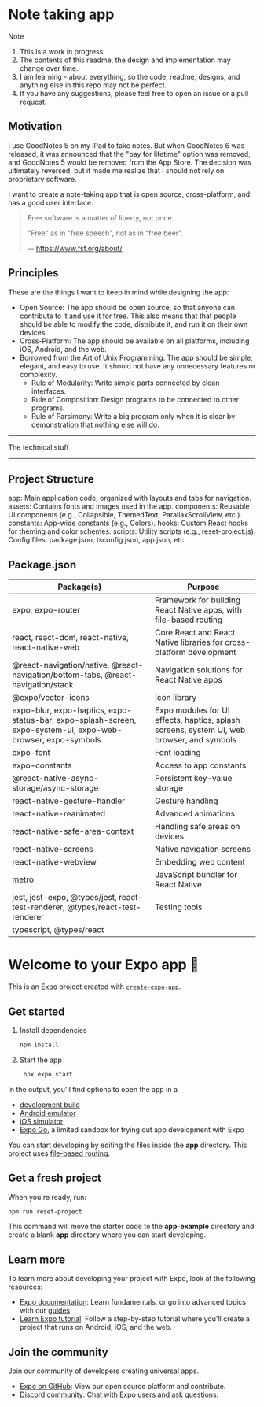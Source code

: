 # Note taking app

> [!NOTE]
>
> 1. This is a work in progress.
> 2. The contents of this readme, the design and implementation may change over time.
> 3. I am learning - about everything, so the code, readme, designs, and anything else in this repo may not be perfect.
> 4. If you have any suggestions, please feel free to open an issue or a pull request.

## Motivation

I use GoodNotes 5 on my iPad to take notes. But when GoodNotes 6 was released, it was announced that the "pay for lifetime" option was removed, and GoodNotes 5 would be removed from the App Store. The decision was ultimately reversed, but it made me realize that I should not rely on proprietary software.

I want to create a note-taking app that is open source, cross-platform, and has a good user interface.

> Free software is a matter of liberty, not price
>
> "Free" as in "free speech", not as in "free beer".
>
> -- https://www.fsf.org/about/

## Principles

These are the things I want to keep in mind while designing the app:

- Open Source: The app should be open source, so that anyone can contribute to it and use it for free.
  This also means that that people should be able to modify the code, distribute it, and run it on their own devices.
- Cross-Platform: The app should be available on all platforms, including iOS, Android, and the web.
- Borrowed from the Art of Unix Programming: The app should be simple, elegant, and easy to use. It should not have any unnecessary features or complexity.
  - Rule of Modularity: Write simple parts connected by clean interfaces.
  - Rule of Composition: Design programs to be connected to other programs.
  - Rule of Parsimony: Write a big program only when it is clear by demonstration that nothing else will do.

---

The technical stuff

---

## Project Structure

app: Main application code, organized with layouts and tabs for navigation.
assets: Contains fonts and images used in the app.
components: Reusable UI components (e.g., Collapsible, ThemedText, ParallaxScrollView, etc.).
constants: App-wide constants (e.g., Colors).
hooks: Custom React hooks for theming and color schemes.
scripts: Utility scripts (e.g., reset-project.js).
Config files: package.json, tsconfig.json, app.json, etc.

## Package.json

| Package(s)                                                                                                   | Purpose                                                                                   |
| ------------------------------------------------------------------------------------------------------------ | ----------------------------------------------------------------------------------------- |
| expo, expo-router                                                                                            | Framework for building React Native apps, with file-based routing                         |
| react, react-dom, react-native, react-native-web                                                             | Core React and React Native libraries for cross-platform development                      |
| @react-navigation/native, @react-navigation/bottom-tabs, @react-navigation/stack                             | Navigation solutions for React Native apps                                                |
| @expo/vector-icons                                                                                           | Icon library                                                                              |
| expo-blur, expo-haptics, expo-status-bar, expo-splash-screen, expo-system-ui, expo-web-browser, expo-symbols | Expo modules for UI effects, haptics, splash screens, system UI, web browser, and symbols |
| expo-font                                                                                                    | Font loading                                                                              |
| expo-constants                                                                                               | Access to app constants                                                                   |
| @react-native-async-storage/async-storage                                                                    | Persistent key-value storage                                                              |
| react-native-gesture-handler                                                                                 | Gesture handling                                                                          |
| react-native-reanimated                                                                                      | Advanced animations                                                                       |
| react-native-safe-area-context                                                                               | Handling safe areas on devices                                                            |
| react-native-screens                                                                                         | Native navigation screens                                                                 |
| react-native-webview                                                                                         | Embedding web content                                                                     |
| metro                                                                                                        | JavaScript bundler for React Native                                                       |
| jest, jest-expo, @types/jest, react-test-renderer, @types/react-test-renderer                                | Testing tools                                                                             |
| typescript, @types/react                                                                                     |

# Welcome to your Expo app 👋

This is an [Expo](https://expo.dev) project created with [`create-expo-app`](https://www.npmjs.com/package/create-expo-app).

## Get started

1. Install dependencies

   ```bash
   npm install
   ```

2. Start the app

   ```bash
    npx expo start
   ```

In the output, you'll find options to open the app in a

- [development build](https://docs.expo.dev/develop/development-builds/introduction/)
- [Android emulator](https://docs.expo.dev/workflow/android-studio-emulator/)
- [iOS simulator](https://docs.expo.dev/workflow/ios-simulator/)
- [Expo Go](https://expo.dev/go), a limited sandbox for trying out app development with Expo

You can start developing by editing the files inside the **app** directory. This project uses [file-based routing](https://docs.expo.dev/router/introduction).

## Get a fresh project

When you're ready, run:

```bash
npm run reset-project
```

This command will move the starter code to the **app-example** directory and create a blank **app** directory where you can start developing.

## Learn more

To learn more about developing your project with Expo, look at the following resources:

- [Expo documentation](https://docs.expo.dev/): Learn fundamentals, or go into advanced topics with our [guides](https://docs.expo.dev/guides).
- [Learn Expo tutorial](https://docs.expo.dev/tutorial/introduction/): Follow a step-by-step tutorial where you'll create a project that runs on Android, iOS, and the web.

## Join the community

Join our community of developers creating universal apps.

- [Expo on GitHub](https://github.com/expo/expo): View our open source platform and contribute.
- [Discord community](https://chat.expo.dev): Chat with Expo users and ask questions.
